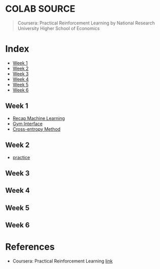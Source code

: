 # COLAB SOURCE

>Coursera: Practical Reinforcement Learning
>by National Research University Higher School of Economics

# Index
- [Week 1](#week_1)
- [Week 2](#week_2)
- [Week 3](#week_3)
- [Week 4](#week_4)
- [Week 5](#week_5)
- [Week 6](#week_6)

## Week 1

- [Recap Machine Learning](recap_ml.ipynb)
- [Gym Interface](gym_interface.ipynb)
- [Cross-entropy Method](crossentropy_method.ipynb)

## Week 2

- [practice](practce_vi.ipynb)

## Week 3


## Week 4


## Week 5


## Week 6


# References
- Coursera: Practical Reinforcement Learning [link](https://www.coursera.org/learn/practical-rl)
